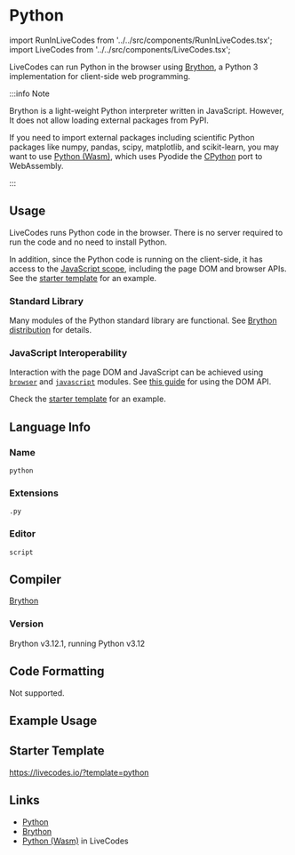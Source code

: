 # Python

import RunInLiveCodes from '../../src/components/RunInLiveCodes.tsx';
import LiveCodes from '../../src/components/LiveCodes.tsx';

LiveCodes can run Python in the browser using [Brython](https://brython.info/), a Python 3 implementation for client-side web programming.

:::info Note

Brython is a light-weight Python interpreter written in JavaScript. However, It does not allow loading external packages from PyPI.

If you need to import external packages including scientific Python packages like numpy, pandas, scipy, matplotlib, and scikit-learn, you may want to use [Python (Wasm)](./python-wasm.md), which uses Pyodide the [CPython](https://github.com/python/cpython) port to WebAssembly.

:::

## Usage

LiveCodes runs Python code in the browser. There is no server required to run the code and no need to install Python.

In addition, since the Python code is running on the client-side, it has access to the [JavaScript scope](#javascript-interoperability), including the page DOM and browser APIs. See the [starter template](#starter-template) for an example.

### Standard Library

Many modules of the Python standard library are functional. See [Brython distribution](https://brython.info/static_doc/en/stdlib.html) for details.

### JavaScript Interoperability

Interaction with the page DOM and JavaScript can be achieved using [`browser`](https://brython.info/static_doc/en/browser.html) and [`javascript`](https://brython.info/static_doc/en/javascript.html) modules. See [this guide](https://brython.info/static_doc/en/dom_api.html) for using the DOM API.

Check the [starter template](#starter-template) for an example.

## Language Info

### Name

`python`

### Extensions

`.py`

### Editor

`script`

## Compiler

[Brython](https://brython.info/)

### Version

Brython v3.12.1, running Python v3.12

## Code Formatting

Not supported.

## Example Usage

<LiveCodes template="python" height="80vh"></LiveCodes>

## Starter Template

https://livecodes.io/?template=python

## Links

- [Python](https://www.python.org/)
- [Brython](https://brython.info/)
- [Python (Wasm)](./python-wasm.md) in LiveCodes
